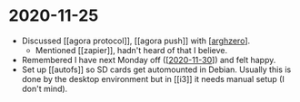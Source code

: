 # 2020-11-25

- Discussed [[agora protocol]], [[agora push]] with [[arghzero]].
  - Mentioned [[zapier]], hadn't heard of that I believe.
- Remembered I have next Monday off ([[2020-11-30]]) and felt happy.
- Set up [[autofs]] so SD cards get automounted in Debian. Usually this is done by the desktop environment but in [[i3]] it needs manual setup (I don't mind).

[//begin]: # "Autogenerated link references for markdown compatibility"
[agora-protocol]: ../agora-protocol "Agora Protocol"
[agora-push]: ../agora-push "Agora Push"
[arghzero]: ../arghzero "Arghzero"
[2020-11-30]: 2020-11-30 "2020-11-30"
[//end]: # "Autogenerated link references"
